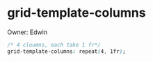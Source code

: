 # grid-template-columns

Owner: Edwin

```css
/* 4 cloumns, each take 1 fr*/
grid-template-columns: repeat(4, 1fr);
```